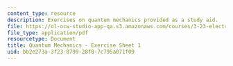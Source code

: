 ```yaml
---
content_type: resource
description: Exercises on quantum mechanics provided as a study aid.
file: https://ol-ocw-studio-app-qa.s3.amazonaws.com/courses/3-23-electrical-optical-and-magnetic-properties-of-materials-fall-2007/bb2e273a3f23879928f07c795a071f09_qm1.pdf
file_type: application/pdf
resourcetype: Document
title: Quantum Mechanics - Exercise Sheet 1
uid: bb2e273a-3f23-8799-28f0-7c795a071f09
---
```

